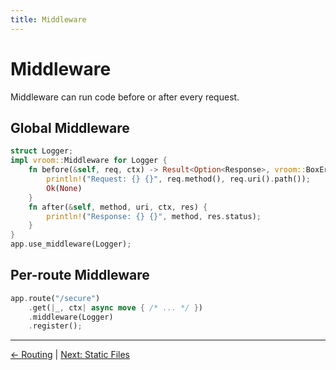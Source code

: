 ```yaml
---
title: Middleware
---
```


# Middleware

Middleware can run code before or after every request.

## Global Middleware

```rust
struct Logger;
impl vroom::Middleware for Logger {
    fn before(&self, req, ctx) -> Result<Option<Response>, vroom::BoxError> {
        println!("Request: {} {}", req.method(), req.uri().path());
        Ok(None)
    }
    fn after(&self, method, uri, ctx, res) {
        println!("Response: {} {}", method, res.status);
    }
}
app.use_middleware(Logger);
```

## Per-route Middleware

```rust
app.route("/secure")
    .get(|_, ctx| async move { /* ... */ })
    .middleware(Logger)
    .register();
```

---

[← Routing](02-routing.md) | [Next: Static Files](04-static-files.md)